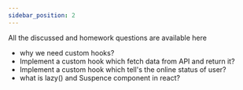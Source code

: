```yaml
---
sidebar_position: 2
---
```


All the discussed and homework questions are available here

- why we need custom hooks?
- Implement a custom hook which fetch data from API and return it?
- Implement a custom hook which tell's the online status of user?
- what is lazy() and Suspence component in react?

